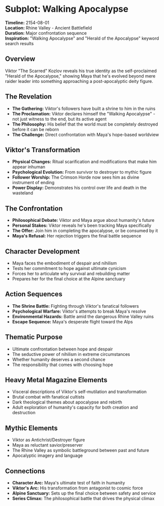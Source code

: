 # Subplot: Walking Apocalypse

**Timeline:** 2154-08-01  
**Location:** Rhine Valley - Ancient Battlefield  
**Duration:** Major confrontation sequence  
**Inspiration:** "Walking Apocalypse" and "Herald of the Apocalypse" keyword search results

## Overview
Viktor "The Scarred" Kozlov reveals his true identity as the self-proclaimed "Herald of the Apocalypse," showing Maya that he's evolved beyond mere raider leader into something approaching a post-apocalyptic deity figure.

## The Revelation
- **The Gathering:** Viktor's followers have built a shrine to him in the ruins
- **The Proclamation:** Viktor declares himself the "Walking Apocalypse" - not just witness to the end, but its active agent
- **The Philosophy:** His belief that the world must be completely destroyed before it can be reborn
- **The Challenge:** Direct confrontation with Maya's hope-based worldview

## Viktor's Transformation
- **Physical Changes:** Ritual scarification and modifications that make him appear inhuman
- **Psychological Evolution:** From survivor to destroyer to mythic figure
- **Follower Worship:** The Crimson Horde now sees him as divine instrument of ending
- **Power Display:** Demonstrates his control over life and death in the wasteland

## The Confrontation
- **Philosophical Debate:** Viktor and Maya argue about humanity's future
- **Personal Stakes:** Viktor reveals he's been tracking Maya specifically
- **The Offer:** Join him in completing the apocalypse, or be consumed by it
- **Maya's Refusal:** Her rejection triggers the final battle sequence

## Character Development
- Maya faces the embodiment of despair and nihilism
- Tests her commitment to hope against ultimate cynicism
- Forces her to articulate why survival and rebuilding matter
- Prepares her for the final choice at the Alpine sanctuary

## Action Sequences
- **The Shrine Battle:** Fighting through Viktor's fanatical followers
- **Psychological Warfare:** Viktor's attempts to break Maya's resolve
- **Environmental Hazards:** Battle amid the dangerous Rhine Valley ruins
- **Escape Sequence:** Maya's desperate flight toward the Alps

## Thematic Purpose
- Ultimate confrontation between hope and despair
- The seductive power of nihilism in extreme circumstances
- Whether humanity deserves a second chance
- The responsibility that comes with choosing hope

## Heavy Metal Magazine Elements
- Visceral descriptions of Viktor's self-mutilation and transformation
- Brutal combat with fanatical cultists
- Dark theological themes about apocalypse and rebirth
- Adult exploration of humanity's capacity for both creation and destruction

## Mythic Elements
- Viktor as Antichrist/Destroyer figure
- Maya as reluctant savior/preserver
- The Rhine Valley as symbolic battleground between past and future
- Apocalyptic imagery and language

## Connections
- **Character Arc:** Maya's ultimate test of faith in humanity
- **Viktor's Arc:** His transformation from antagonist to cosmic force
- **Alpine Sanctuary:** Sets up the final choice between safety and service
- **Series Climax:** The philosophical battle that drives the physical climax
